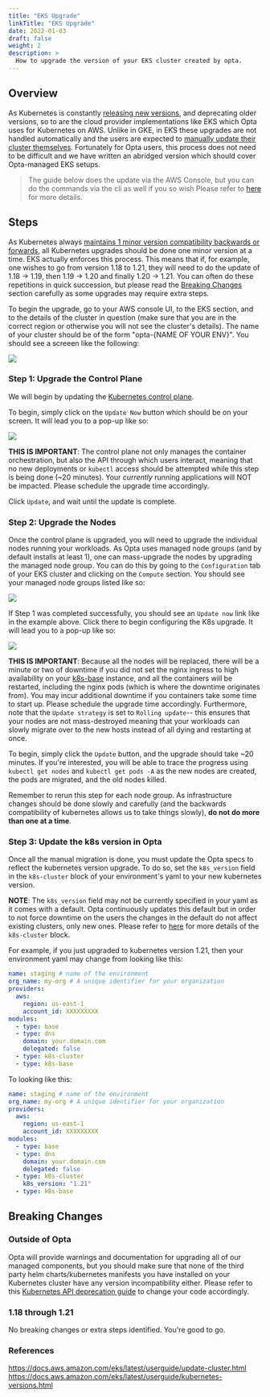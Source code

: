 ```yaml
---
title: "EKS Upgrade"
linkTitle: "EKS Upgrade"
date: 2022-01-03
draft: false
weight: 2
description: >
  How to upgrade the version of your EKS cluster created by opta.
---
```


## Overview
As Kubernetes is constantly [releasing new versions](https://kubernetes.io/releases/), and
deprecating older versions, so to are the cloud provider implementations like EKS which Opta
uses for Kubernetes on AWS. Unlike in GKE, in EKS these upgrades are not handled automatically
and the users are expected to 
[manually update their cluster themselves](https://docs.aws.amazon.com/eks/latest/userguide/update-cluster.html).
Fortunately for Opta users, this process does not need to be difficult and we have written an abridged version
which should cover Opta-managed EKS setups.

> The guide below does the update via the AWS Console, but you can do the commands via the cli as well if you so wish
> Please refer to [here](https://docs.aws.amazon.com/eks/latest/userguide/update-cluster.html) for more details.

## Steps
As Kubernetes always [maintains 1 minor version compatibility backwards or forwards](https://kubernetes.io/releases/version-skew-policy/),
all Kubernetes upgrades should be done one minor version at a time. EKS actually enforces this process. This
means that if, for example, one wishes to go from version 1.18 to 1.21, they will need to do the update of
1.18 -> 1.19, then 1.19 -> 1.20 and finally 1.20 -> 1.21. You can often do these repetitions in quick succession,
but please read the [Breaking Changes](#breaking-changes) section carefully as some upgrades may require
extra steps.

To begin the upgrade, go to your AWS console UI, to the EKS section, and to the details of the cluster in question
(make sure that you are in the correct region or otherwise you will not see the cluster's details). The name of your 
cluster should be of the form "opta-{NAME OF YOUR ENV}". You should see a screeen like the following:

<p>
<a href="/images/eks_upgrade_1.png" target="_blank">
  <img src="/images/eks_upgrade_1.png" align="center"/>
</a>
</p>

### Step 1: Upgrade the Control Plane
We will begin by updating the [Kubernetes control plane](https://kubernetes.io/docs/concepts/overview/components/#control-plane-components).

To begin, simply click on the `Update Now` button which should be on your screen. It will lead you to a pop-up like so:

<p>
<a href="/images/eks_upgrade_2.png" target="_blank">
  <img src="/images/eks_upgrade_2.png" align="center"/>
</a>
</p>

**THIS IS IMPORTANT**: The control plane not only manages the container orchestration, but also the API through which 
users interact, meaning that no new deployments or `kubectl` access should be attempted while this step is being done 
(~20 minutes). Your _currently_ running applications will NOT be impacted. Please schedule the upgrade time accordingly.

Click `Update`, and wait until the update is complete.

### Step 2: Upgrade the Nodes
Once the control plane is upgraded, you will need to upgrade the individual nodes running your workloads. As Opta uses
managed node groups (and by default installs at least 1), one can mass-upgrade the nodes by upgrading the managed node group.
You can do this by going to the `Configuration` tab of your EKS cluster and clicking on the `Compute` section. You should
see your managed node groups listed like so:

<p>
<a href="/images/eks_upgrade_3.png" target="_blank">
  <img src="/images/eks_upgrade_3.png" align="center"/>
</a>
</p>

If Step 1 was completed successfully, you should see an `Update now` link like in the example above. Click there to
begin configuring the K8s upgrade. It will lead you to a pop-up like so:

<p>
<a href="/images/eks_upgrade_4.png" target="_blank">
  <img src="/images/eks_upgrade_4.png" align="center"/>
</a>
</p>

**THIS IS IMPORTANT**: Because all the nodes will be replaced, there will be a minute or two of downtime if you did not
set the nginx ingress to high availability on your [k8s-base](/reference/aws/modules/aws-k8s-base) instance, 
and all the containers will be restarted, including the nginx pods (which is where the downtime originates from). You 
may incur additional downtime if you containers take some time to start up. Please schedule the upgrade time accordingly. 
Furthermore, note that the `Update strategy` is set to `Rolling update`-- this ensures that your nodes are not 
mass-destroyed meaning that your workloads can slowly migrate over to the new hosts instead of all dying and restarting 
at once.

To begin, simply click the `Update` button, and the upgrade should take ~20 minutes. If you're interested, you will be
able to trace the progress using `kubectl get nodes` and `kubectl get pods -A` as the new nodes are created, the pods
are migrated, and the old nodes killed.

Remember to rerun this step for each node group. As infrastructure changes should be done slowly and carefully
(and the backwards compatibility of kubernetes allows us to take things slowly), **do not do more than one at a time**.

### Step 3: Update the k8s version in Opta
Once all the manual migration is done, you must update the Opta specs to reflect the kubernetes version upgrade.
To do so, set the `k8s_version` field in the `k8s-cluster` block of your environment's yaml to your new kubernetes version.

**NOTE**: The `k8s_version` field may not be currently specified in your yaml as it comes with a default. Opta 
continuously updates this default but in order to not force downtime on the users the changes in the default do not
affect existing clusters, only new ones. Please refer to [here](http://run-x.github.io/reference/aws/modules/aws-eks/)
for more details of the `k8s-cluster` block.

For example, if you just upgraded to kubernetes version 1.21, then your environment yaml may change from looking like 
this:

```yaml
name: staging # name of the environment
org_name: my-org # A unique identifier for your organization
providers:
  aws:
    region: us-east-1
    account_id: XXXXXXXXX
modules:
  - type: base
  - type: dns
    domain: your.domain.com
    delegated: false
  - type: k8s-cluster
  - type: k8s-base
```

To looking like this:

```yaml
name: staging # name of the environment
org_name: my-org # A unique identifier for your organization
providers:
  aws:
    region: us-east-1
    account_id: XXXXXXXXX
modules:
  - type: base
  - type: dns
    domain: your.domain.com
    delegated: false
  - type: k8s-cluster
    k8s_version: "1.21"
  - type: k8s-base
```

## Breaking Changes
### Outside of Opta
Opta will provide warnings and documentation for upgrading all of our managed components, but you should make sure that 
none of the third party helm charts/kubernetes manifests you have installed on your Kubernetes cluster have any version 
incompatibility either. Please refer to this [Kubernetes API deprecation guide](https://kubernetes.io/docs/reference/using-api/deprecation-guide/) 
to change your code accordingly.

### 1.18 through 1.21
No breaking changes or extra steps identified. You're good to go.

### References
https://docs.aws.amazon.com/eks/latest/userguide/update-cluster.html
https://docs.aws.amazon.com/eks/latest/userguide/kubernetes-versions.html
